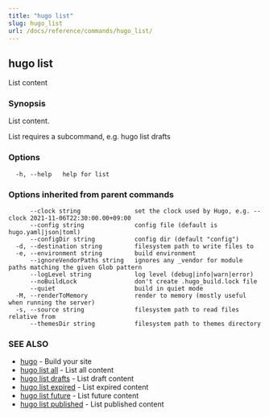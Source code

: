 ```yaml
---
title: "hugo list"
slug: hugo_list
url: /docs/reference/commands/hugo_list/
---
```

## hugo list

List content

### Synopsis

List content.

List requires a subcommand, e.g. hugo list drafts

### Options

```
  -h, --help   help for list
```

### Options inherited from parent commands

```
      --clock string               set the clock used by Hugo, e.g. --clock 2021-11-06T22:30:00.00+09:00
      --config string              config file (default is hugo.yaml|json|toml)
      --configDir string           config dir (default "config")
  -d, --destination string         filesystem path to write files to
  -e, --environment string         build environment
      --ignoreVendorPaths string   ignores any _vendor for module paths matching the given Glob pattern
      --logLevel string            log level (debug|info|warn|error)
      --noBuildLock                don't create .hugo_build.lock file
      --quiet                      build in quiet mode
  -M, --renderToMemory             render to memory (mostly useful when running the server)
  -s, --source string              filesystem path to read files relative from
      --themesDir string           filesystem path to themes directory
```

### SEE ALSO

* [hugo](/docs/reference/commands/hugo/)	 - Build your site
* [hugo list all](/docs/reference/commands/hugo_list_all/)	 - List all content
* [hugo list drafts](/docs/reference/commands/hugo_list_drafts/)	 - List draft content
* [hugo list expired](/docs/reference/commands/hugo_list_expired/)	 - List expired content
* [hugo list future](/docs/reference/commands/hugo_list_future/)	 - List future content
* [hugo list published](/docs/reference/commands/hugo_list_published/)	 - List published content

